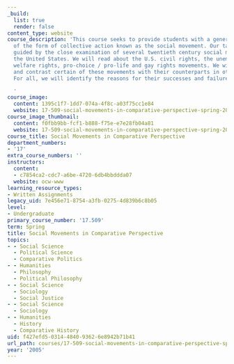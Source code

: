 ```yaml
---
_build:
  list: true
  render: false
content_type: website
course_description: 'This course seeks to provide students with a general understanding
  of the form of collective action known as the social movement. Our task will be
  guided by the close examination of several twentieth century social movements in
  the United States. We will read about the U.S. civil rights, the unemployed workers'',
  welfare rights, pro-choice / pro-life and gay rights movements. We will compare
  and contrast certain of these movements with their counterparts in other countries.
  For all, we will identify the reasons for their successes and failures.

  '
course_image:
  content: 1395c1f7-1dd7-074a-4f8c-a03f75cc1e84
  website: 17-509-social-movements-in-comparative-perspective-spring-2005
course_image_thumbnail:
  content: f0fbb9bb-fcf1-b888-f75e-e7e28fb04a81
  website: 17-509-social-movements-in-comparative-perspective-spring-2005
course_title: Social Movements in Comparative Perspective
department_numbers:
- '17'
extra_course_numbers: ''
instructors:
  content:
  - c7854ca2-cdc7-a6be-4720-6db4bbddda07
  website: ocw-www
learning_resource_types:
- Written Assignments
legacy_uid: 7e456e71-8754-a3fb-0275-4d839b6c8b05
level:
- Undergraduate
primary_course_number: '17.509'
term: Spring
title: Social Movements in Comparative Perspective
topics:
- - Social Science
  - Political Science
  - Comparative Politics
- - Humanities
  - Philosophy
  - Political Philosophy
- - Social Science
  - Sociology
  - Social Justice
- - Social Science
  - Sociology
- - Humanities
  - History
  - Comparative History
uid: f427efd5-0314-4840-9362-6e8942b71b41
url_path: courses/17-509-social-movements-in-comparative-perspective-spring-2005
year: '2005'
---
```

